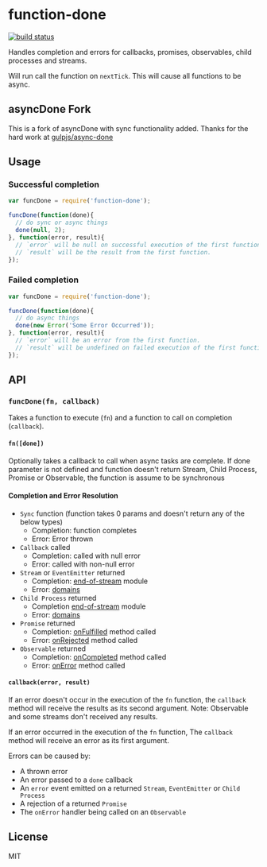 function-done
==========

[![build status](https://secure.travis-ci.org/taylorhakes/function-done.png)](http://travis-ci.org/taylorhakes/function-done)

Handles completion and errors for callbacks, promises, observables, child processes and streams.

Will run call the function on `nextTick`. This will cause all functions to be async.

## asyncDone Fork
This is a fork of asyncDone with sync functionality added. Thanks for the hard work at [gulpjs/async-done](https://github.com/gulpjs/async-done) 

## Usage

### Successful completion

```js
var funcDone = require('function-done');

funcDone(function(done){
  // do sync or async things
  done(null, 2);
}, function(error, result){
  // `error` will be null on successful execution of the first function.
  // `result` will be the result from the first function.
});
```

### Failed completion

```js
var funcDone = require('function-done');

funcDone(function(done){
  // do async things
  done(new Error('Some Error Occurred'));
}, function(error, result){
  // `error` will be an error from the first function.
  // `result` will be undefined on failed execution of the first function.
});
```

## API

### `funcDone(fn, callback)`

Takes a function to execute (`fn`) and a function to call on completion (`callback`).

#### `fn([done])`

Optionally takes a callback to call when async tasks are complete. If done parameter is not defined and function
doesn't return Stream, Child Process, Promise or Observable, the function is assume to be synchronous

#### Completion and Error Resolution
* `Sync` function (function takes 0 params and doesn't return any of the below types)
  - Completion: function completes
  - Error: Error thrown
* `Callback` called
  - Completion: called with null error
  - Error: called with non-null error
* `Stream` or `EventEmitter` returned
  - Completion: [end-of-stream](https://www.npmjs.org/package/end-of-stream) module
  - Error: [domains](http://nodejs.org/api/domain.html)
* `Child Process` returned
  - Completion [end-of-stream](https://www.npmjs.org/package/end-of-stream) module
  - Error: [domains](http://nodejs.org/api/domain.html)
* `Promise` returned
  - Completion: [onFulfilled](http://promisesaplus.com/#point-26) method called
  - Error: [onRejected](http://promisesaplus.com/#point-30) method called
* `Observable` returned
  - Completion: [onCompleted](https://github.com/Reactive-Extensions/RxJS/blob/master/doc/api/core/observable.md#rxobservableprototypesubscribeobserver--onnext-onerror-oncompleted) method called
  - Error: [onError](https://github.com/Reactive-Extensions/RxJS/blob/master/doc/api/core/observable.md#rxobservableprototypesubscribeobserver--onnext-onerror-oncompleted) method called


#### `callback(error, result)`

If an error doesn't occur in the execution of the `fn` function, the `callback` method will receive the results as its second argument. Note: Observable and some streams don't received any results.

If an error occurred in the execution of the `fn` function, The `callback` method will receive an error as its first argument.

Errors can be caused by:

* A thrown error
* An error passed to a `done` callback
* An `error` event emitted on a returned `Stream`, `EventEmitter` or `Child Process`
* A rejection of a returned `Promise`
* The `onError` handler being called on an `Observable`

## License

MIT
